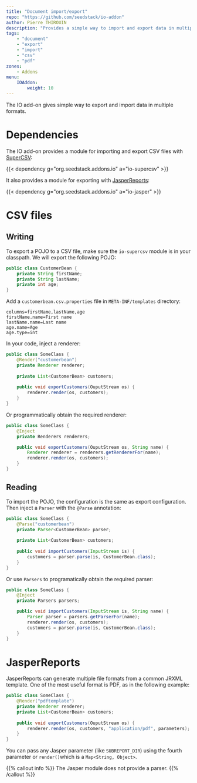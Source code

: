 ```yaml
---
title: "Document import/export"
repo: "https://github.com/seedstack/io-addon"
author: Pierre THIROUIN
description: "Provides a simple way to import and export data in multiple formats: CSV, PDF, Office documents, ..."
tags:
    - "document"
    - "export"
    - "import"
    - "csv"
    - "pdf"
zones:
    - Addons
menu:
    IOAddon:
        weight: 10
---
```


The IO add-on gives simple way to export and import data in multiple formats.<!--more--> 

# Dependencies

The IO add-on provides a module for importing and export CSV files with [SuperCSV](http://super-csv.github.io/super-csv/):

{{< dependency g="org.seedstack.addons.io" a="io-supercsv" >}}

It also provides a module for exporting with [JasperReports](http://community.jaspersoft.com/project/jasperreports-library):

{{< dependency g="org.seedstack.addons.io" a="io-jasper" >}}

# CSV files

## Writing

To export a POJO to a CSV file, make sure the `io-supercsv` module is in your classpath. We will export
the following POJO:

```java
public class CustomerBean {
    private String firstName;
    private String lastName;
    private int age;
}
```

Add a `customerbean.csv.properties` file in `META-INF/templates` directory:

```properties
columns=firstName,lastName,age
firstName.name=First name
lastName.name=Last name
age.name=Age
age.type=int
```


In your code, inject a renderer:

```java
public class SomeClass {
	@Render("customerbean")
	private Renderer renderer;
	
	private List<CustomerBean> customers;
	
	public void exportCustomers(OuputStream os) {
	    renderer.render(os, customers);
	}
}
```

Or programmatically obtain the required renderer:

```java
public class SomeClass {
	@Inject
	private Renderers renderers;

	public void exportCustomers(OuputStream os, String name) {
		Renderer renderer = renderers.getRendererFor(name);
	    renderer.render(os, customers);
	}
}
```

## Reading

To import the POJO, the configuration is the same as export configuration. Then inject a `Parser` with the `@Parse` annotation:

```java
public class SomeClass {
	@Parse("customerbean")
	private Parser<CustomerBean> parser;
	
	private List<CustomerBean> customers;
	
	public void importCustomers(InputStream is) {
	    customers = parser.parse(is, CustomerBean.class);
	} 
}
```

Or use `Parsers` to programatically obtain the required parser:

```java
public class SomeClass {
	@Inject
	private Parsers parsers;

	public void importCustomers(InputStream is, String name) {
		Parser parser = parsers.getParserFor(name);
	    renderer.render(os, customers);
		customers = parser.parse(is, CustomerBean.class);
	}
}
```

# JasperReports

JasperReports can generate multiple file formats from a common JRXML template. One of the most useful format is PDF, as in
the following example:

```java
public class SomeClass {
	@Render("pdftemplate")
	private Renderer renderer;
	private List<CustomerBean> customers;
	
	public void exportCustomers(OuputStream os) {
	    renderer.render(os, customers, "application/pdf", parameters);
	}
}
```

You can pass any Jasper parameter (like `SUBREPORT_DIR`) using the fourth parameter or `render()`which is a
`Map<String, Object>`.

{{% callout info %}}
The Jasper module does not provide a parser.
{{% /callout %}}
